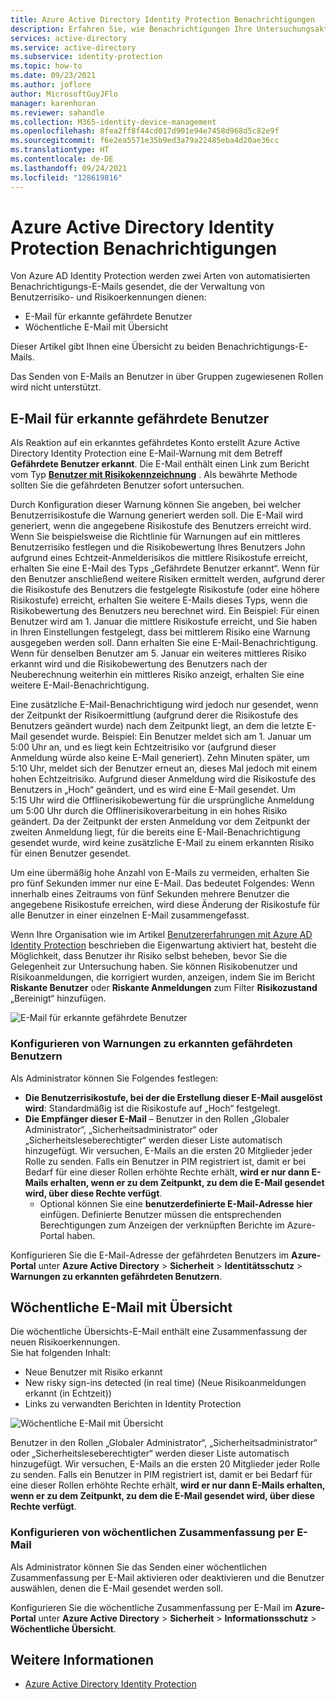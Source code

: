 ```yaml
---
title: Azure Active Directory Identity Protection Benachrichtigungen
description: Erfahren Sie, wie Benachrichtigungen Ihre Untersuchungsaktivitäten unterstützen.
services: active-directory
ms.service: active-directory
ms.subservice: identity-protection
ms.topic: how-to
ms.date: 09/23/2021
ms.author: joflore
author: MicrosoftGuyJFlo
manager: karenhoran
ms.reviewer: sahandle
ms.collection: M365-identity-device-management
ms.openlocfilehash: 8fea2ff8f44cd017d901e94e7458d968d5c82e9f
ms.sourcegitcommit: f6e2ea5571e35b9ed3a79a22485eba4d20ae36cc
ms.translationtype: HT
ms.contentlocale: de-DE
ms.lasthandoff: 09/24/2021
ms.locfileid: "128619816"
---
```

# <a name="azure-active-directory-identity-protection-notifications"></a>Azure Active Directory Identity Protection Benachrichtigungen

Von Azure AD Identity Protection werden zwei Arten von automatisierten Benachrichtigungs-E-Mails gesendet, die der Verwaltung von Benutzerrisiko- und Risikoerkennungen dienen:

- E-Mail für erkannte gefährdete Benutzer
- Wöchentliche E-Mail mit Übersicht

Dieser Artikel gibt Ihnen eine Übersicht zu beiden Benachrichtigungs-E-Mails.

Das Senden von E-Mails an Benutzer in über Gruppen zugewiesenen Rollen wird nicht unterstützt.

## <a name="users-at-risk-detected-email"></a>E-Mail für erkannte gefährdete Benutzer

Als Reaktion auf ein erkanntes gefährdetes Konto erstellt Azure Active Directory Identity Protection eine E-Mail-Warnung mit dem Betreff **Gefährdete Benutzer erkannt**. Die E-Mail enthält einen Link zum Bericht vom Typ **[Benutzer mit Risikokennzeichnung](./overview-identity-protection.md)** . Als bewährte Methode sollten Sie die gefährdeten Benutzer sofort untersuchen.

Durch Konfiguration dieser Warnung können Sie angeben, bei welcher Benutzerrisikostufe die Warnung generiert werden soll. Die E-Mail wird generiert, wenn die angegebene Risikostufe des Benutzers erreicht wird. Wenn Sie beispielsweise die Richtlinie für Warnungen auf ein mittleres Benutzerrisiko festlegen und die Risikobewertung Ihres Benutzers John aufgrund eines Echtzeit-Anmelderisikos die mittlere Risikostufe erreicht, erhalten Sie eine E-Mail des Typs „Gefährdete Benutzer erkannt“. Wenn für den Benutzer anschließend weitere Risiken ermittelt werden, aufgrund derer die Risikostufe des Benutzers die festgelegte Risikostufe (oder eine höhere Risikostufe) erreicht, erhalten Sie weitere E-Mails dieses Typs, wenn die Risikobewertung des Benutzers neu berechnet wird. Ein Beispiel: Für einen Benutzer wird am 1. Januar die mittlere Risikostufe erreicht, und Sie haben in Ihren Einstellungen festgelegt, dass bei mittlerem Risiko eine Warnung ausgegeben werden soll. Dann erhalten Sie eine E-Mail-Benachrichtigung. Wenn für denselben Benutzer am 5. Januar ein weiteres mittleres Risiko erkannt wird und die Risikobewertung des Benutzers nach der Neuberechnung weiterhin ein mittleres Risiko anzeigt, erhalten Sie eine weitere E-Mail-Benachrichtigung. 

Eine zusätzliche E-Mail-Benachrichtigung wird jedoch nur gesendet, wenn der Zeitpunkt der Risikoermittlung (aufgrund derer die Risikostufe des Benutzers geändert wurde) nach dem Zeitpunkt liegt, an dem die letzte E-Mail gesendet wurde. Beispiel: Ein Benutzer meldet sich am 1. Januar um 5:00 Uhr an, und es liegt kein Echtzeitrisiko vor (aufgrund dieser Anmeldung würde also keine E-Mail generiert). Zehn Minuten später, um 5:10 Uhr, meldet sich der Benutzer erneut an, dieses Mal jedoch mit einem hohen Echtzeitrisiko. Aufgrund dieser Anmeldung wird die Risikostufe des Benutzers in „Hoch“ geändert, und es wird eine E-Mail gesendet. Um 5:15 Uhr wird die Offlinerisikobewertung für die ursprüngliche Anmeldung um 5:00 Uhr durch die Offlinerisikoverarbeitung in ein hohes Risiko geändert. Da der Zeitpunkt der ersten Anmeldung vor dem Zeitpunkt der zweiten Anmeldung liegt, für die bereits eine E-Mail-Benachrichtigung gesendet wurde, wird keine zusätzliche E-Mail zu einem erkannten Risiko für einen Benutzer gesendet.

Um eine übermäßig hohe Anzahl von E-Mails zu vermeiden, erhalten Sie pro fünf Sekunden immer nur eine E-Mail. Das bedeutet Folgendes: Wenn innerhalb eines Zeitraums von fünf Sekunden mehrere Benutzer die angegebene Risikostufe erreichen, wird diese Änderung der Risikostufe für alle Benutzer in einer einzelnen E-Mail zusammengefasst.

Wenn Ihre Organisation wie im Artikel [Benutzererfahrungen mit Azure AD Identity Protection](concept-identity-protection-user-experience.md) beschrieben die Eigenwartung aktiviert hat, besteht die Möglichkeit, dass Benutzer ihr Risiko selbst beheben, bevor Sie die Gelegenheit zur Untersuchung haben. Sie können Risikobenutzer und Risikoanmeldungen, die korrigiert wurden, anzeigen, indem Sie im Bericht **Riskante Benutzer** oder **Riskante Anmeldungen** zum Filter **Risikozustand** „Bereinigt“ hinzufügen.

![E-Mail für erkannte gefährdete Benutzer](./media/howto-identity-protection-configure-notifications/01.png)

### <a name="configure-users-at-risk-detected-alerts"></a>Konfigurieren von Warnungen zu erkannten gefährdeten Benutzern

Als Administrator können Sie Folgendes festlegen:

- **Die Benutzerrisikostufe, bei der die Erstellung dieser E-Mail ausgelöst wird**: Standardmäßig ist die Risikostufe auf „Hoch“ festgelegt.
- **Die Empfänger dieser E-Mail** – Benutzer in den Rollen „Globaler Administrator“, „Sicherheitsadministrator“ oder „Sicherheitsleseberechtigter“ werden dieser Liste automatisch hinzugefügt. Wir versuchen, E-Mails an die ersten 20 Mitglieder jeder Rolle zu senden. Falls ein Benutzer in PIM registriert ist, damit er bei Bedarf für eine dieser Rollen erhöhte Rechte erhält, **wird er nur dann E-Mails erhalten, wenn er zu dem Zeitpunkt, zu dem die E-Mail gesendet wird, über diese Rechte verfügt**.
   - Optional können Sie eine **benutzerdefinierte E-Mail-Adresse hier** einfügen. Definierte Benutzer müssen die entsprechenden Berechtigungen zum Anzeigen der verknüpften Berichte im Azure-Portal haben.

Konfigurieren Sie die E-Mail-Adresse der gefährdeten Benutzers im **Azure-Portal** unter **Azure Active Directory** > **Sicherheit** > **Identitätsschutz** > **Warnungen zu erkannten gefährdeten Benutzern**.

## <a name="weekly-digest-email"></a>Wöchentliche E-Mail mit Übersicht

Die wöchentliche Übersichts-E-Mail enthält eine Zusammenfassung der neuen Risikoerkennungen.  
Sie hat folgenden Inhalt:

- Neue Benutzer mit Risiko erkannt
- New risky sign-ins detected (in real time) (Neue Risikoanmeldungen erkannt (in Echtzeit))
- Links zu verwandten Berichten in Identity Protection

![Wöchentliche E-Mail mit Übersicht](./media/howto-identity-protection-configure-notifications/weekly-digest-email.png)

Benutzer in den Rollen „Globaler Administrator“, „Sicherheitsadministrator“ oder „Sicherheitsleseberechtigter“ werden dieser Liste automatisch hinzugefügt. Wir versuchen, E-Mails an die ersten 20 Mitglieder jeder Rolle zu senden. Falls ein Benutzer in PIM registriert ist, damit er bei Bedarf für eine dieser Rollen erhöhte Rechte erhält, **wird er nur dann E-Mails erhalten, wenn er zu dem Zeitpunkt, zu dem die E-Mail gesendet wird, über diese Rechte verfügt**.

### <a name="configure-weekly-digest-email"></a>Konfigurieren von wöchentlichen Zusammenfassung per E-Mail

Als Administrator können Sie das Senden einer wöchentlichen Zusammenfassung per E-Mail aktivieren oder deaktivieren und die Benutzer auswählen, denen die E-Mail gesendet werden soll.

Konfigurieren Sie die wöchentliche Zusammenfassung per E-Mail im **Azure-Portal** unter **Azure Active Directory** > **Sicherheit** > **Informationsschutz** > **Wöchentliche Übersicht**.

## <a name="see-also"></a>Weitere Informationen

- [Azure Active Directory Identity Protection](./overview-identity-protection.md)
